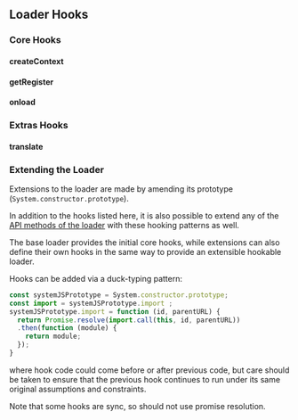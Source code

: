 ## Loader Hooks

### Core Hooks

#### createContext

#### getRegister

#### onload

### Extras Hooks

#### translate

### Extending the Loader

Extensions to the loader are made by amending its prototype (`System.constructor.prototype`).

In addition to the hooks listed here, it is also possible to extend any of the [API methods of the loader](api.md) with these hooking patterns as well.

The base loader provides the initial core hooks, while extensions can also define their own hooks in the same way to provide an extensible hookable loader.

Hooks can be added via a duck-typing pattern:

```js
const systemJSPrototype = System.constructor.prototype;
const import = systemJSPrototype.import ;
systemJSPrototype.import = function (id, parentURL) {
  return Promise.resolve(import.call(this, id, parentURL))
  .then(function (module) {
    return module;
  });
}
```

where hook code could come before or after previous code, but care should be taken to ensure that the previous hook continues to run under its same original assumptions and constraints.

Note that some hooks are sync, so should not use promise resolution.